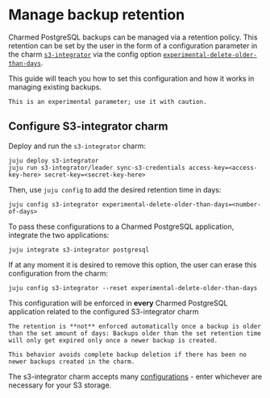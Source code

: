 # Manage backup retention

Charmed PostgreSQL backups can be managed via a retention policy. This retention can be set by the user in the form of a configuration parameter in the charm [`s3-integrator`](https://charmhub.io/s3-integrator) via the config option  [`experimental-delete-older-than-days`](https://charmhub.io/s3-integrator/configuration?channel=latest/edge#experimental-delete-older-than-days).

This guide will teach you how to set this configuration and how it works in managing existing backups.

```{caution}
This is an experimental parameter; use it with caution.
```

## Configure S3-integrator charm

Deploy and run the `s3-integrator` charm:

```text
juju deploy s3-integrator
juju run s3-integrator/leader sync-s3-credentials access-key=<access-key-here> secret-key=<secret-key-here>
```

Then, use `juju config` to add the desired retention time in days:

```text
juju config s3-integrator experimental-delete-older-than-days=<number-of-days>
```

To pass these configurations to a Charmed PostgreSQL application, integrate the two applications:

```text
juju integrate s3-integrator postgresql
```

If at any moment it is desired to remove this option, the user can erase this configuration from the charm:

```text
juju config s3-integrator --reset experimental-delete-older-than-days
```

This configuration will be enforced in **every** Charmed PostgreSQL application related to the configured S3-integrator charm

```{note} 
The retention is **not** enforced automatically once a backup is older than the set amount of days: Backups older than the set retention time will only get expired only once a newer backup is created.

This behavior avoids complete backup deletion if there has been no newer backups created in the charm.
```

The s3-integrator charm accepts many [configurations](https://charmhub.io/s3-integrator/configure) - enter whichever are necessary for your S3 storage.

